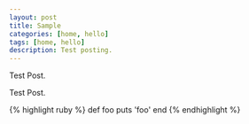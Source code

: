 ```yaml
---
layout: post
title: Sample
categories: [home, hello]
tags: [home, hello]
description: Test posting.
---
```


Test Post.

Test Post.

{% highlight ruby %}
def foo
  puts 'foo'
end
{% endhighlight %}
